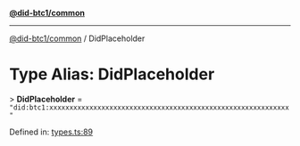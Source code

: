 [**@did-btc1/common**](../README.md)

***

[@did-btc1/common](../globals.md) / DidPlaceholder

# Type Alias: DidPlaceholder

&gt; **DidPlaceholder** = `"did:btc1:xxxxxxxxxxxxxxxxxxxxxxxxxxxxxxxxxxxxxxxxxxxxxxxxxxxxxxxxxxxx"`

Defined in: [types.ts:89](https://github.com/dcdpr/did-btc1-js/blob/4ab6f9915d95beed9bc633644c9db1539395f512/packages/common/src/types.ts#L89)
